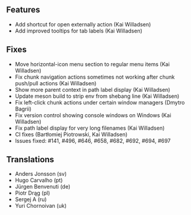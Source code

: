 
<!--
2022-08-14 meld 3.21.3
======================
-->

Features
--------

* Add shortcut for open externally action (Kai Willadsen)
* Add improved tooltips for tab labels (Kai Willadsen)

Fixes
-----

* Move horizontal-icon menu section to regular menu items (Kai Willadsen)
* Fix chunk navigation actions sometimes not working after chunk push/pull
  actions (Kai Willadsen)
* Show more parent context in path label display (Kai Willadsen)
* Update meson build to strip env from shebang line (Kai Willadsen)
* Fix left-click chunk actions under certain window managers (Dmytro Bagrii)
* Fix version control showing console windows on Windows (Kai Willadsen)
* Fix path label display for very long filenames (Kai Willadsen)
* CI fixes (Bartłomiej Piotrowski, Kai Willadsen)
* Issues fixed: #141, #496, #646, #658, #682, #692, #694, #697

Translations
------------

* Anders Jonsson (sv)
* Hugo Carvalho (pt)
* Jürgen Benvenuti (de)
* Piotr Drąg (pl)
* Sergej A (ru)
* Yuri Chornoivan (uk)
